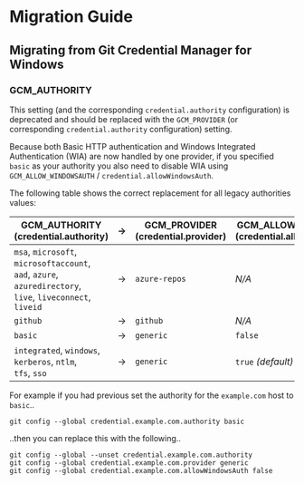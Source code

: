 # Migration Guide

## Migrating from Git Credential Manager for Windows

### GCM_AUTHORITY

This setting (and the corresponding `credential.authority` configuration) is deprecated and should be replaced with the `GCM_PROVIDER` (or corresponding `credential.authority` configuration) setting.

Because both Basic HTTP authentication and Windows Integrated Authentication (WIA) are now handled by one provider, if you specified `basic` as your authority you also need to disable WIA using `GCM_ALLOW_WINDOWSAUTH` / `credential.allowWindowsAuth`.

The following table shows the correct replacement for all legacy authorities values:

GCM_AUTHORITY<br/>(credential.authority)|&rarr;|GCM_PROVIDER<br/>(credential.provider)|GCM_ALLOW_WINDOWSAUTH<br/>(credential.allowWindowsAuth)
-|-|-|-
`msa`, `microsoft`, `microsoftaccount`,<br/>`aad`, `azure`, `azuredirectory`,</br>`live`, `liveconnect`, `liveid`|&rarr;|`azure-repos`|_N/A_
`github`|&rarr;|`github`|_N/A_
`basic`|&rarr;|`generic`|`false`
`integrated`, `windows`, `kerberos`, `ntlm`,<br/>`tfs`, `sso`|&rarr;|`generic`|`true` _(default)_

For example if you had previous set the authority for the `example.com` host to `basic`..

```shell
git config --global credential.example.com.authority basic
```

..then you can replace this with the following..

```shell
git config --global --unset credential.example.com.authority
git config --global credential.example.com.provider generic
git config --global credential.example.com.allowWindowsAuth false
```

